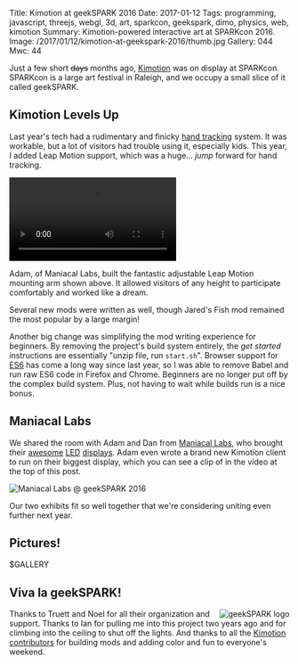 Title: Kimotion at geekSPARK 2016
Date: 2017-01-12
Tags: programming, javascript, threejs, webgl, 3d, art, sparkcon, geekspark, dimo, physics, web, kimotion
Summary: Kimotion-powered interactive art at SPARKcon 2016.
Image: /2017/01/12/kimotion-at-geekspark-2016/thumb.jpg
Gallery: 044
Mwc: 44

Just a few short <del>days</del> months ago, [Kimotion][kimotion] was on
display at SPARKcon.  SPARKcon is a large art festival in Raleigh, and we
occupy a small slice of it called geekSPARK.

## Kimotion Levels Up

Last year's tech had a rudimentary and finicky [hand tracking][ht] system.  It
was workable, but a lot of visitors had trouble using it, especially kids.
This year, I added Leap Motion support, which was a huge... *jump* forward for
hand tracking.

<video style="margin: 0 auto" controls autoplay loop>
<source src="{attach}arm.mp4" />
<source src="{attach}arm.webm" />
</video>

Adam, of Maniacal Labs, built the fantastic adjustable Leap Motion mounting arm
shown above.  It allowed visitors of any height to participate comfortably and
worked like a dream.

Several new mods were written as well, though Jared's Fish mod remained the
most popular by a large margin!

Another big change was simplifying the mod writing experience for beginners.
By removing the project's build system entirely, the *get started* instructions
are essentially "unzip file, run `start.sh`".  Browser support for [ES6][es6]
has come a long way since last year, so I was able to remove Babel and run raw
ES6 code in Firefox and Chrome.  Beginners are no longer put off by the complex
build system.  Plus, not having to wait while builds run is a nice bonus.

## Maniacal Labs

We shared the room with Adam and Dan from [Maniacal Labs][ml], who brought
their [awesome][ml1] [LED][ml2] [displays][ml3].  Adam even wrote a brand new
Kimotion client to run on their biggest display, which you can see a clip of in
the video at the top of this post.

![Maniacal Labs @ geekSPARK 2016]({attach}maniacal.jpg)

Our two exhibits fit so well together that we're considering uniting even
further next year.

## Pictures!

$GALLERY


## Viva la geekSPARK!

<img style="float: right" src="{attach}geekspark.png" alt="geekSPARK logo" />

Thanks to Truett and Noel for all their organization and support.  Thanks to
Ian for pulling me into this project two years ago and for climbing into the
ceiling to shut off the lights.  And thanks to all the [Kimotion
contributors][kc] for building mods and adding color and fun to everyone's
weekend.

<span class="clearfix"></span>

<img style="display: none !important;" src="{attach}thumb.jpg">

[kimotion]: http://kimotion.xyz
[ml]: http://maniacallabs.com/
[ml1]: http://maniacallabs.com/2016/06/28/jumbo1k-32x32-led-networked-display/
[ml2]: http://maniacallabs.com/WyoManiacalDisplay/
[ml3]: http://maniacallabs.com/2015/09/22/building-the-colossus-led-display/
[redhat]: https://www.redhat.com
[kc]: http://kimotion.xyz/#contributors
[es6]: https://en.wikipedia.org/wiki/ECMAScript#6th_Edition_-_ECMAScript_2015
[ht]: https://vimeo.com/136950949
[lm]: https://www.leapmotion.com

